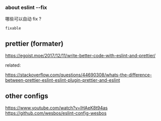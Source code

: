 




### about eslint --fix

哪些可以自动 fix ?

    fixable


## prettier (formater)

https://egoist.moe/2017/12/11/write-better-code-with-eslint-and-prettier/


related:

https://stackoverflow.com/questions/44690308/whats-the-difference-between-prettier-eslint-eslint-plugin-prettier-and-eslint


## other configs


https://www.youtube.com/watch?v=lHAeK8t94as
https://github.com/wesbos/eslint-config-wesbos